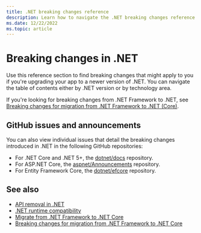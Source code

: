 ```yaml
---
title: .NET breaking changes reference
description: Learn how to navigate the .NET breaking changes reference.
ms.date: 12/22/2022
ms.topic: article
---
```

# Breaking changes in .NET

Use this reference section to find breaking changes that might apply to you if you're upgrading your app to a newer version of .NET. You can navigate the table of contents either by .NET version or by technology area.

If you're looking for breaking changes from .NET Framework to .NET, see [Breaking changes for migration from .NET Framework to .NET (Core)](fx-core.md).

## GitHub issues and announcements

You can also view individual issues that detail the breaking changes introduced in .NET in the following GitHub repositories:

- For .NET Core and .NET 5+, the [dotnet/docs](https://github.com/dotnet/docs/issues?q=is%3Aissue+label%3Abreaking-change) repository.
- For ASP.NET Core, the [aspnet/Announcements](https://github.com/aspnet/Announcements/issues?q=is%3Aissue+is%3Aopen+label%3A%22Breaking+change%22+label%3A3.0.0) repository.
- For Entity Framework Core, the [dotnet/efcore](https://github.com/dotnet/efcore/issues?q=is%3Aopen+is%3Aissue+label%3Abreaking-change) repository.

## See also

- [API removal in .NET](api-removal.md)
- [.NET runtime compatibility](../versions/index.md#net-runtime-compatibility)
- [Migrate from .NET Framework to .NET Core](../porting/index.md)
- [Breaking changes for migration from .NET Framework to .NET Core](fx-core.md)
